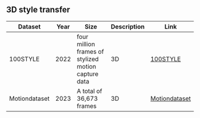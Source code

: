 
## 3D style transfer

| **Dataset**   | **Year** | **Size**                                            | **Description** | **Link**                                                                                       |
| ------------- | -------- | --------------------------------------------------- | --------------- | ---------------------------------------------------------------------------------------------- |
| 100STYLE      | 2022     | four million frames of stylized motion capture data | 3D              | [100STYLE](https://zenodo.org/records/8127870)                                                 |
| Motiondataset | 2023     | A total of 36,673 frames                            | 3D              | [Motiondataset](https://github.com/BandaiNamcoResearchInc/Bandai-Namco-Research-Motiondataset) |